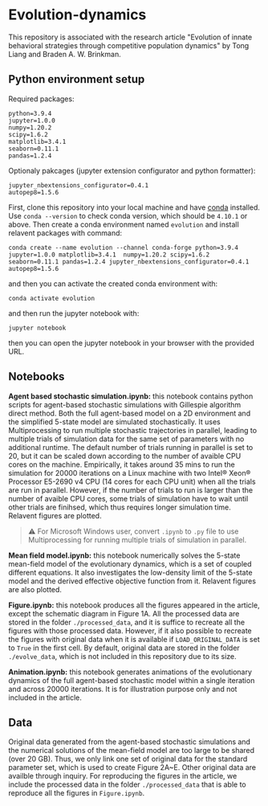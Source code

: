 # Evolution-dynamics
This repository is associated with the research article "Evolution of innate behavioral strategies through competitive population dynamics" by Tong Liang and Braden A. W. Brinkman.

## Python environment setup
Required packages:
```
python=3.9.4
jupyter=1.0.0
numpy=1.20.2
scipy=1.6.2
matplotlib=3.4.1
seaborn=0.11.1
pandas=1.2.4
```
Optionaly pakcages (jupyter extension configurator and python formatter):
```
jupyter_nbextensions_configurator=0.4.1
autopep8=1.5.6
```
First, clone this repository into your local machine and have [conda](https://docs.conda.io/en/latest/miniconda.html) installed.
Use `conda --version` to check conda version, which should be `4.10.1` or above.
Then create a conda environment named `evolution` and install relavent packages with command:
```
conda create --name evolution --channel conda-forge python=3.9.4 jupyter=1.0.0 matplotlib=3.4.1  numpy=1.20.2 scipy=1.6.2 seaborn=0.11.1 pandas=1.2.4 jupyter_nbextensions_configurator=0.4.1 autopep8=1.5.6 
```
and then you can activate the created conda environment with:
```
conda activate evolution
```
and then run the jupyter notebook with:
```
jupyter notebook
```
then you can open the jupyter notebook in your browser with the provided URL.

## Notebooks
**Agent based stochastic simulation.ipynb:** this notebook contains python scripts for agent-based stochastic simulations with Gillespie algorithm direct method. Both the full agent-based model on a 2D environment and the simplified 5-state model are simulated stochastically. It uses Multiprocessing to run multiple stochastic trajectories in parallel, leading to multiple trials of simulation data for the same set of parameters with no additional runtime. The default number of trials running in parallel is set to 20, but it can be scaled down according to the number of avaible CPU cores on the machine. Empirically, it takes around 35 mins to run the simulation for 20000 iterations on a Linux machine with two Intel&reg; Xeon&reg; Processor E5-2690 v4 CPU (14 cores for each CPU unit)  when all the trials are run in parallel. However, if the number of trials to run is larger than the number of avaible CPU cores, some trials of simulation have to wait until other trials are finihsed, which thus requires longer simulation time. Relavent figures are plotted.
> :warning: For Microsoft Windows user, convert `.ipynb` to `.py` file to use Multiprocessing for running multiple trials of simulation in parallel.

**Mean field model.ipynb:** this notebook numerically solves the 5-state mean-field model of the evolutionary dynamics, which is a set of coupled different equations. It also investigates the low-density limit of the 5-state model and the derived effective objective function from it. Relavent figures are also plotted.

**Figure.ipynb:** this notebook produces all the figures appeared in the article, except the schematic diagram in Figure 1A. All the processed data are stored in the folder `./processed_data`, and it is suffice to recreate all the figures with those processed data. However, if it also possible to recreate the figures with original data when it is available if `LOAD_ORIGINAL_DATA` is set to `True` in the first cell. By default, original data are stored in the folder `./evolve_data`, which is not included in this repository due to its size.

**Animation.ipynb:** this notebook generates animations of the evolutionary dynamics of the full agent-based stochastic model within a single iteration and across 20000 iterations. It is for illustration purpose only and not included in the article.

## Data
Original data generated from the agent-based stochastic simulations and the numerical solutions of the mean-field model are too large to be shared (over 20 GB). Thus, we only link one set of original data for the standard parameter set, which is used to create Figure 2A~E. Other original data are availble through inquiry. For reproducing the figures in the article, we include the processed data in the folder `./processed_data` that is able to reproduce all the figures in `Figure.ipynb`.
